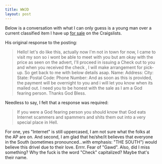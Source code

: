 ```yaml
---
title: WWJD
layout: post
---
```


Below is a conversation with what I can only guess is a young man over a
current classified item I have up [for sale][1] on the Craigslists.

His original response to the posting:

> Hello! let's do like this, actually now I'm not in town for now, I came to visit my son so i wont be able to meet with you but am okay with the price as seen on the advert, I'll proceed in issuing a Check out to you and when you received the check , I will make arrangement for pick-up. So get back to me with below details asap.
> Name:
> Address:
> City:
> State:
> Postal Code:
> Phone Number:
> And as soon as this is provided, the payment will be overnight to you and i will let you know when its mailed out. I need you to be honest with the sale as I am a God fearing person.
> Thanks
> God Bless.

Needless to say, I felt that a response was required:

> If you were a God fearing person you should know that God eats
> Internet scammers and spammers and shits them out into a very special
> place in Hell.

For one, yes "Internet" is still uppercased, I am not sure what the
folks at the AP are on. And second, I am glad that he/she/it believes
that everyone in the South (sometimes pronounced...with emphasis: "THE
SOUTH") would believe this drivel due to their love. Errrr. Fear of "Gawd". Also, did
I miss something? Why the fuck is the word "Check" capitalized? Maybe
that's their name.


[1]: http://greensboro.craigslist.org/
